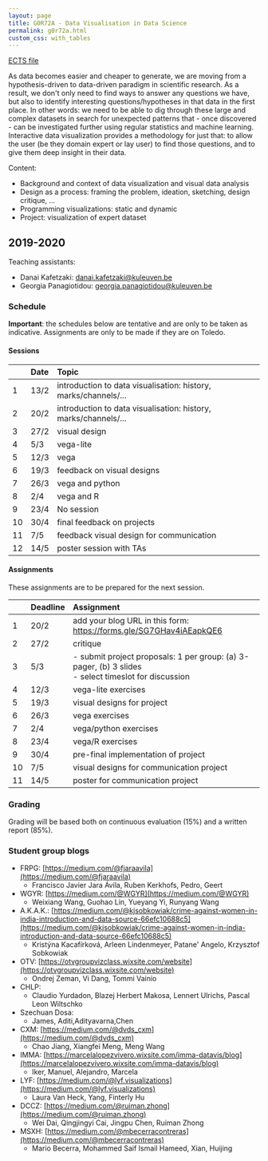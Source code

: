 ```yaml
---
layout: page
title: G0R72A - Data Visualisation in Data Science
permalink: g0r72a.html
custom_css: with_tables
---
```

[ECTS file](https://onderwijsaanbod.kuleuven.be/syllabi/e/G0R72AE.htm)

As data becomes easier and cheaper to generate, we are moving from a hypothesis-driven to data-driven paradigm in scientific research. As a result, we don't only need to find ways to answer any questions we have, but also to identify interesting questions/hypotheses in that data in the first place. In other words: we need to be able to dig through these large and complex datasets in search for unexpected patterns that - once discovered - can be investigated further using regular statistics and machine learning. Interactive data visualization provides a methodology for just that: to allow the user (be they domain expert or lay user) to find those questions, and to give them deep insight in their data.

Content:
* Background and context of data visualization and visual data analysis
* Design as a process: framing the problem, ideation, sketching, design critique, ...
* Programming visualizations: static and dynamic
* Project: visualization of expert dataset

## 2019-2020

Teaching assistants:

- Danai Kafetzaki: danai.kafetzaki@kuleuven.be
- Georgia Panagiotidou: georgia.panagiotidou@kuleuven.be

### Schedule

**Important**: the schedules below are tentative and are only to be taken as indicative. Assignments are only to be made if they are on Toledo.

#### Sessions

| | Date | Topic |
|:--|:--|:--|
| 1 | 13/2 | introduction to data visualisation: history, marks/channels/... |
| 2 | 20/2 | introduction to data visualisation: history, marks/channels/... |
| 3 | 27/2 | visual design |
| 4 | 5/3 | vega-lite |
| 5 | 12/3 | vega |
| 6 | 19/3 | feedback on visual designs |
| 7 | 26/3 | vega and python |
| 8 | 2/4 | vega and R |
| 9 | 23/4 | No session |
| 10 | 30/4 | final feedback on projects |
| 11 | 7/5 | feedback visual design for communication |
| 12 | 14/5 | poster session with TAs |

#### Assignments
These assignments are to be prepared for the next session.

| | Deadline | Assignment |
|:--|:--|:--|
| 1 | 20/2 | add your blog URL in this form: https://forms.gle/SG7GHav4iAEapkQE6 |
| 2 | 27/2 | critique |
| 3 | 5/3 | - submit project proposals: 1 per group: (a) 3-pager, (b) 3 slides<br> - select timeslot for discussion |
| 4 | 12/3 | vega-lite exercises |
| 5 | 19/3 | visual designs for project |
| 6 | 26/3 | vega exercises |
| 7 | 2/4 | vega/python exercises |
| 8 | 23/4 | vega/R exercises |
| 9 | 30/4 | pre-final implementation of project |
| 10 | 7/5 | visual designs for communication project |
| 11 | 14/5 | poster for communication project |

### Grading
Grading will be based both on continuous evaluation (15%) and a written report (85%).

### Student group blogs
- FRPG: [https://medium.com/@fjaraavila](https://medium.com/@fjaraavila)
  - Francisco Javier Jara Ávila, Ruben Kerkhofs, Pedro, Geert
- WGYR: [https://medium.com/@WGYR](https://medium.com/@WGYR)
  - Weixiang Wang, Guohao Lin, Yueyang Yi, Runyang Wang
- A.K.A.K.: [https://medium.com/@kjsobkowiak/crime-against-women-in-india-introduction-and-data-source-66efc10688c5](https://medium.com/@kjsobkowiak/crime-against-women-in-india-introduction-and-data-source-66efc10688c5)
  - Kristýna Kacafírková, Arleen Lindenmeyer, Patane' Angelo, Krzysztof Sobkowiak
- OTV: [https://otvgroupvizclass.wixsite.com/website](https://otvgroupvizclass.wixsite.com/website)
  - Ondrej Zeman, Vi Dang, Tommi Vainio
- CHLP: []()
  - Claudio Yurdadon, Blazej Herbert Makosa, Lennert Ulrichs, Pascal Leon Wiltschko
- Szechuan Dosa: []()
  - James, Aditi,Adityavarna,Chen
- CXM: [https://medium.com/@dvds_cxm](https://medium.com/@dvds_cxm)
  - Chao Jiang, Xiangfei Meng, Meng Wang
- IMMA: [https://marcelalopezvivero.wixsite.com/imma-datavis/blog](https://marcelalopezvivero.wixsite.com/imma-datavis/blog)
  - Iker, Manuel, Alejandro, Marcela
- LYF: [https://medium.com/@lyf.visualizations](https://medium.com/@lyf.visualizations)
  - Laura Van Heck, Yang, Finterly Hu
- DCCZ: [https://medium.com/@ruiman.zhong](https://medium.com/@ruiman.zhong)
  - Wei Dai, Qingjingyi Cai, Jingpu Chen, Ruiman Zhong
- MSXH: [https://medium.com/@mbecerracontreras](https://medium.com/@mbecerracontreras)
  - Mario Becerra, Mohammed Saif Ismail Hameed, Xian, Huijing


<!--
- Ruben Kerkhofs: [https://medium.com/@rkerkhofsbe](https://medium.com/@rkerkhofsbe)
- Finterly Hu: [https://medium.com/finterly](https://medium.com/@finterly)
- Lennert Ulrichs: [https://medium.com/@lennert.ulrichs](https://medium.com/@lennert.ulrichs)
- Laura Van Heck: [https://medium.com/@lauravanheck](https://medium.com/@lauravanheck)
- Chao Jiang: [https://medium.com/@jiangchao](https://medium.com/@jiangchao)
- Kristýna Kacafírková: [https://kristynkakac.wixsite.com/data](https://kristynkakac.wixsite.com/data)
- Ruiman Zhong: [https://medium.com/@r0767577](https://medium.com/@r0767577)
- Qingjingyi Cai: [https://caiqingjingyi.wixsite.com/website](https://caiqingjingyi.wixsite.com/website)
- Weixiang Wang: [https://medium.com/@fitzwang557](https://medium.com/@fitzwang557)
- Ondřej Zeman: [https://zemanond.wixsite.com/website](https://zemanond.wixsite.com/website)
- Guohao Lin: [https://medium.com/@linguohao1996](https://medium.com/@linguohao1996)
- Marcela López Viveros: [https://marcelalopezvivero.wixsite.com/datavis](https://marcelalopezvivero.wixsite.com/datavis)
- Manuel Borja Lopez Pelaez: [https://medium.com/@manuelblp](https://medium.com/@manuelblp)
- Krzysztof Sobkowiak: [https://medium.com/@kjsobkowiak](https://medium.com/@kjsobkowiak)
- Thi Kha Vi Dang: [https://readthenshare.wixsite.com/apetitecorner](https://readthenshare.wixsite.com/apetitecorner)
- Pascal Leon Wiltschko: [https://medium.com/@pascalwiltschko](https://medium.com/@pascalwiltschko)
- Aditi Vasudev Rao: [https://aditivrao94.wixsite.com/website](https://aditivrao94.wixsite.com/website)
- Arleen Lindenmeyer: [https://medium.com/@arleen.lindenmeyer](https://medium.com/@arleen.lindenmeyer)
- Claudio Yurdadon: [https://medium.com/@claudioyurdadon](https://medium.com/@claudioyurdadon)
- Iker Camara Bengoechea: [https://medium.com/@ikercamara](https://medium.com/@ikercamara)
- Yang He: [https://medium.com/@arthur.he](https://medium.com/@arthur.he)
- Jose Alejandro Rozo Posada: [https://medium.com/@jarozop](https://medium.com/@jarozop)
- Changsheng Chen: [https://medium.com/@changshengchen](https://medium.com/@changshengchen)
- Mohammed Saif Ismail Hameed: [https://saifismailh.wixsite.com/mysite](https://saifismailh.wixsite.com/mysite)
- Blazej Hebert Makosa: [https://medium.com/@makosablazej](https://medium.com/@makosablazej)
- Tommi Vainio: [https://medium.com/@tommmiv](https://medium.com/@tommmiv)
- Francisco Javier Jara Ávila: [https://medium.com/@fjaraavila](https://medium.com/@fjaraavila)
- Meng Xiangfei: [https://medium.com/@xfei.meng](https://medium.com/@xfei.meng)
- Jingpu Chen: [https://medium.com/@jprstrong](https://medium.com/@jprstrong)
- Runyang Wang: [https://rywang.wixsite.com/datavis](https://rywang.wixsite.com/datavis)
- Mario Becerra: [https://medium.com/@mbecerracontreras](https://medium.com/@mbecerracontreras)
- Angelo Patane: [https://medium.com/@angelpatane9](https://medium.com/@angelpatane9)
- Meng Wang: [https://medium.com/@wang.meng](https://medium.com/@wang.meng)
-->


<!--
## 2018-2019
### Student blogs
* [Eline Mangelschots](https://medium.com/@elinemangelschots)
* [Maarten van Meeuwen](https://medium.com/@maartenvanmeeuwen)
* [Jannes Peeters](https://medium.com/@jannes.peeters96)
* [Svitlana Kudrenko](https://medium.com/@svkudrenko)
* [Sintayehu Legesse](https://medium.com/@sintayehulegesse_1617)
* [Hendrik De Winter](https://medium.com/@hendrikdewinter8)
* [Sajid Raza](https://medium.com/@sajidrz.nust)
* [Francisco Gajardo](https://fjgajardoo.wixsite.com/dataviz)
* [Xiang Zhang](https://zhangxiang1232.wixsite.com/website-1)
* [Bram Vandeninden](https://bramvandeninden.wixsite.com/mysite/blog)
* [Sofia Lahdensuo](https://medium.com/@sofia.lahdensuo)

### Schedule
* 19/3 Us: overview of critique; students: present dataset
* 26/3 present sketches
* 2/4 P5 Q&A
* 23/4 intermediate presentation
* 30/4
* 7/5 final interactive visual for exploration
* 14/5 present sketches
* 21/5 final visual for presentation

### Exercise for static visualisation
Based on any dataset (but preferably using the dataset you used in the previous exercise), create a new data visualisation to demonstrate a non-obvious insight gleaned from the data, to make a particular point, or to present an interesting overview of the datasets. If you want, you can also create a data-driven art piece. Good examples are:
* [https://www.studioterp.nl/](https://www.studioterp.nl/)
* [http://visme.co/blog/best-data-visualizations/](http://visme.co/blog/best-data-visualizations/) =>
    * History of Bruce Springsteen
    * Hello Sun app
    * Apollo
    * Keuzestress: Searching for the "Correct" Mascara
    * The Women of Dataviz
    * Oddity Viz (data art)
    * Red Bull Party Visualization (data art)

[![mascara]({{site.baseurl}}/assets/mascara.png)](https://www.studioterp.nl/mascaras-a-datavisualization/)


We will do this exercise in 2 phases:
1. In the session of 14/5, we'll go over hand-drawn sketches. Please present **1** design; we'll expect you to have gone through the diverge-emerge-converge cycle yourself beforehand.
1. In the session of 21/5, you'll present the final visual.

In your visual, please include:
* the visual itself
* a good title
* a short description of what this is about
* a legend
* highlights of any interesting things you want to draw attention to

Here's another very good example of a visual with annotations:
[![library of congress]({{site.baseurl}}/assets/library-of-congress.png)](http://sappingattention.blogspot.com/2017/05/a-brief-visual-history-of-marc.html)
-->
